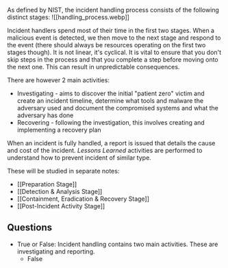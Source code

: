 As defined by NIST, the incident handling process consists of the following distinct stages:
![[handling_process.webp]]

Incident handlers spend most of their time in the first two stages. When a malicious event is detected, we then move to the next stage and respond to the event (there should always be resources operating on the first two stages though).
It is not linear, it's cyclical. It is vital to ensure that you don't skip steps in the process and that you complete a step before moving onto the next one. This can result in unpredictable consequences.

There are however 2 main activities:
- Investigating - aims to discover the initial "patient zero" victim and create an incident timeline, determine what tools and malware the adversary used and document the compromised systems and what the adversary has done
- Recovering - following the investigation, this involves creating and implementing a recovery plan

When an incident is fully handled, a report is issued that details the cause and cost of the incident. *Lessons Learned*  activities are performed to understand how to prevent incident of similar type.

These will be studied in separate notes:
- [[Preparation Stage]]
- [[Detection & Analysis Stage]]
- [[Containment, Eradication & Recovery Stage]]
- [[Post-Incident Activity Stage]]
## Questions
- True or False: Incident handling contains two main activities. These are investigating and reporting.
	- False